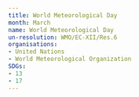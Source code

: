 ```yaml
---
title: World Meteorological Day 
month: March
name: World Meteorological Day 
un-resolution: WMO/EC-XII/Res.6
organisations:
- United Nations
- World Meteorological Organization
SDGs:
- 13
- 17
---
```

